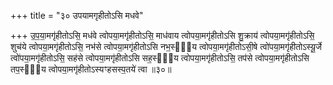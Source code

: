 +++
title = "३० उपयामगृहीतोऽसि मधवे"

+++
उ॒प॒या॒मगृ॑हीतोऽसि॒ मध॑वे त्वोपया॒मगृ॑हीतोऽसि॒ माध॑वाय त्वोपया॒मगृ॑हीतोऽसि शु॒क्राय॑ त्वोपया॒मगृ॑हीतोऽसि॒ शुच॑ये त्वोपया॒मगृ॑हीतोऽसि॒ नभ॑से त्वोपया॒मगृ॑हीतोऽसि नभ॒स्या᳖य त्वोपया॒मगृ॑हीतोऽसी॒षे त्वो॑पया॒मगृ॑हीतोऽस्यू॒र्जे त्वो॑पया॒मगृ॑हीतोऽसि॒ सह॑से त्वोपया॒मगृ॑हीतोऽसि सह॒स्या᳖य त्वोपया॒मगृ॑हीतोऽसि॒ तप॑से त्वोपया॒मगृ॑हीतोऽसि तप॒स्या᳖य त्वोपया॒मगृ॑हीतोऽस्यꣳहसस्प॒तये॑ त्वा ॥३०॥